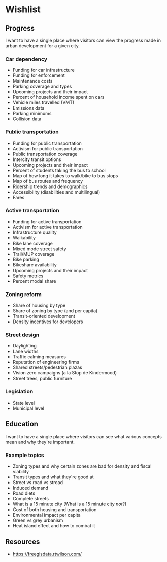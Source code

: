 # Wishlist

## Progress

I want to have a single place where visitors can view the progress made in urban development for a given city.

### Car dependency

- Funding for car infrastructure
- Funding for enforcement
- Maintenance costs
- Parking coverage and types
- Upcoming projects and their impact
- Percent of household income spent on cars
- Vehicle miles travelled (VMT)
- Emissions data
- Parking minimums
- Collision data

### Public transportation

- Funding for public transportation
- Activism for public transportation
- Public transportation coverage
- Intercity transit options
- Upcoming projects and their impact
- Percent of students taking the bus to school
- Map of how long it takes to walk/bike to bus stops
- Map of bus routes and frequency
- Ridership trends and demographics
- Accessibility (disabilities and multilingual)
- Fares

### Active transportation

- Funding for active transportation
- Activism for active transportation
- Infrastructure quality
- Walkability
- Bike lane coverage
- Mixed mode street safety
- Trail/MUP coverage
- Bike parking
- Bikeshare availability
- Upcoming projects and their impact
- Safety metrics
- Percent modal share

### Zoning reform

- Share of housing by type
- Share of zoning by type (and per capita)
- Transit-oriented development
- Density incentives for developers

### Street design

- Daylighting
- Lane widths
- Traffic calming measures
- Reputation of engineering firms 
- Shared streets/pedestrian plazas
- Vision zero campaigns (a la Stop de Kindermood)
- Street trees, public furniture

### Legislation

- State level
- Municipal level

## Education

I want to have a single place where visitors can see what various concepts mean and why they're important.

### Example topics

- Zoning types and why certain zones are bad for density and fiscal viability
- Transit types and what they're good at
- Street vs road vs stroad
- Induced demand
- Road diets
- Complete streets
- What is a 15 minute city (What is a 15 minute city *not*?)
- Cost of both housing and transportation
- Environmental impact per capita
- Green vs grey urbanism
- Heat island effect and how to combat it

## Resources

- https://freegisdata.rtwilson.com/